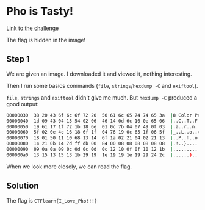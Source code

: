 # Pho is Tasty!
[Link to the challenge](https://ctflearn.com/challenge/971)

The flag is hidden in the image!

## Step 1
We are given an image. I downloaded it and viewed it, nothing interesting.

Then I run some basics commands (`file`, `strings`/`hexdump -C` and `exiftool`).

`file`, `strings` and `exiftool` didn't give me much. But `hexdump -C` produced a good output:

```bash
00000030  38 20 43 6f 6c 6f 72 20  50 61 6c 65 74 74 65 3a  |8 Color Palette:|
00000040  1d 09 43 04 15 54 02 06  46 14 0d 6c 16 0e 65 06  |..C..T..F..l..e.|
00000050  19 61 17 1f 72 1b 18 6e  01 0c 7b 04 07 49 0f 03  |.a..r..n..{..I..|
00000060  5f 02 0e 4c 16 18 6f 1f  04 76 19 0c 65 1f 06 5f  |_..L..o..v..e.._|
00000070  18 01 50 11 10 68 13 14  6f 1a 02 21 04 02 21 13  |..P..h..o..!..!.|
00000080  14 21 0b 14 7d ff db 00  84 00 08 08 08 08 08 08  |.!..}...........|
00000090  09 0a 0a 09 0c 0d 0c 0d  0c 12 10 0f 0f 10 12 1b  |................|
000000a0  13 15 13 15 13 1b 29 19  1e 19 19 1e 19 29 24 2c  |......)......)$,|
```

When we look more closely, we can read the flag.

## Solution
The flag is `CTFlearn{I_Love_Pho!!!}`
